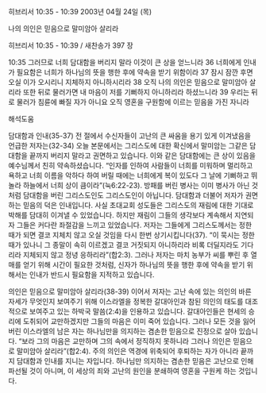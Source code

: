 히브리서 10:35 - 10:39 
2003년 04월 24일 (목)

나의 의인은 믿음으로 말미암아 살리라



히브리서 10:35 - 10:39 / 새찬송가 397 장


10:35 그러므로 너희 담대함을 버리지 말라 이것이 큰 상을 얻느니라 
36 너희에게 인내가 필요함은 너희가 하나님의 뜻을 행한 후에 약속을 받기 위함이라 
37 잠시 잠깐 후면 오실 이가 오시리니 지체하지 아니하시리라 
38 오직 나의 의인은 믿음으로 말미암아 살리라 또한 뒤로 물러가면 내 마음이 저를 기뻐하지 아니하리라 하셨느니라 
39 우리는 뒤로 물러가 침륜에 빠질 자가 아니요 오직 영혼을 구원함에 이르는 믿음을 가진 자니라

해석도움





담대함과 인내(35-37) 
전 절에서 수신자들이 고난의 큰 싸움을 용기 있게 이겨냈음을 언급한 저자는(32-34) 오늘 본문에서는 그리스도에 대한 확신에서 말미암는 그같은 담대함을 끝까지 버리지 말라고 권면하고 있습니다. 이와 같은 담대함에는 큰 상이 있음을 예수님께서 친히 약속하셨습니다. “인자를 인하여 사람들이 너희를 미워하며 멀리하고 욕하고 너희 이름을 악하다 하여 버릴 때에는 너희에게 복이 있도다 그 날에 기뻐하고 뛰놀라 하늘에서 너희 상이 큼이라”(눅6:22-23). 방패를 버린 병사는 이미 병사가 아닌 것처럼 담대함을 버린 그리스도인도 그리스도인이 아닙니다. 담대함과 더불어 저자가 권면하는 믿음의 덕은 인내입니다. 사실 초대교회 성도들은 그리스도의 재림에 대한 기대로 박해를 담대히 이겨낼 수 있었습니다. 하지만 재림이 그들의 생각보다 계속해서 지연되자 그들은 커다란 좌절감을 느끼고 있었습니다. 저자는 그들에게 그리스도께서는 정한 때가 되면 결코 지체치 않고 오실 것임을 다시 한번 상기시킵니다(37). “이 묵시는 정한 때가 있나니 그 종말이 속히 이르겠고 결코 거짓되지 아니하리라 비록 더딜지라도 기다리라 지체되지 않고 정녕 응하리라”(합2:3). 그러나 저자는 마치 농부가 씨를 뿌린 후 열매를 얻기 위해 시간이 필요한 것처럼, 신자가 하나님의 뜻을 행한 후에 약속을 받기 위해서는 인내가 반드시 필요함을 지적하고 있습니다.

의인은 믿음으로 말미암아 살리라(38-39) 
이어서 저자는 고난 속에 있는 의인의 바른 자세가 무엇인지 보여주기 위해 이스라엘을 정복한 갈대아인과 참된 의인의 태도를 대조적으로 보여주고 있는 하박국 말씀(2:4)을 인용하고 있습니다. 갈대아인들은 현세의 승리에 도취되어 교만하겠지만 그들의 마음은 이미 죽어 있습니다. 그러나 모든 것을 잃어버린 이스라엘의 남은 자는 하나님만을 의지하는 겸손한 믿음으로 진정으로 살아 있습니다. “보라 그의 마음은 교만하며 그의 속에서 정직하지 못하니라 그러나 의인은 믿음으로 말미암아 살리라”(합2:4). 주의 의인은 역경에 위축되어 후퇴하는 자가 아니라 끝까지 담대함과 인내를 지니는 자입니다. 하나님만 의지하는 겸손한 믿음은 고난으로 인해 파선될 것이 아니며, 이 세상의 죄와 고난의 원인을 분쇄하여 영혼을 구원케 하는 것입니다.